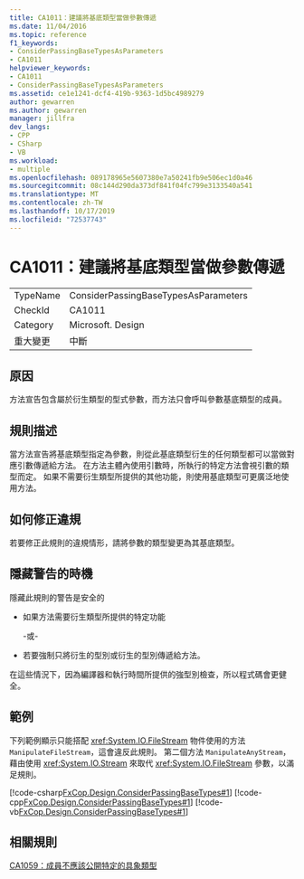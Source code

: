 ```yaml
---
title: CA1011：建議將基底類型當做參數傳遞
ms.date: 11/04/2016
ms.topic: reference
f1_keywords:
- ConsiderPassingBaseTypesAsParameters
- CA1011
helpviewer_keywords:
- CA1011
- ConsiderPassingBaseTypesAsParameters
ms.assetid: ce1e1241-dcf4-419b-9363-1d5bc4989279
author: gewarren
ms.author: gewarren
manager: jillfra
dev_langs:
- CPP
- CSharp
- VB
ms.workload:
- multiple
ms.openlocfilehash: 089178965e5607380e7a50241fb9e506ec1d0a46
ms.sourcegitcommit: 08c144d290da373df841f04fc799e3133540a541
ms.translationtype: MT
ms.contentlocale: zh-TW
ms.lasthandoff: 10/17/2019
ms.locfileid: "72537743"
---
```

# <a name="ca1011-consider-passing-base-types-as-parameters"></a>CA1011：建議將基底類型當做參數傳遞

|||
|-|-|
|TypeName|ConsiderPassingBaseTypesAsParameters|
|CheckId|CA1011|
|Category|Microsoft. Design|
|重大變更|中斷|

## <a name="cause"></a>原因

方法宣告包含屬於衍生類型的型式參數，而方法只會呼叫參數基底類型的成員。

## <a name="rule-description"></a>規則描述

當方法宣告將基底類型指定為參數，則從此基底類型衍生的任何類型都可以當做對應引數傳遞給方法。 在方法主體內使用引數時，所執行的特定方法會視引數的類型而定。 如果不需要衍生類型所提供的其他功能，則使用基底類型可更廣泛地使用方法。

## <a name="how-to-fix-violations"></a>如何修正違規

若要修正此規則的違規情形，請將參數的類型變更為其基底類型。

## <a name="when-to-suppress-warnings"></a>隱藏警告的時機

隱藏此規則的警告是安全的

- 如果方法需要衍生類型所提供的特定功能

     \-或-

- 若要強制只將衍生的型別或衍生的型別傳遞給方法。

在這些情況下，因為編譯器和執行時間所提供的強型別檢查，所以程式碼會更健全。

## <a name="example"></a>範例

下列範例顯示只能搭配 <xref:System.IO.FileStream> 物件使用的方法 `ManipulateFileStream`，這會違反此規則。 第二個方法 `ManipulateAnyStream`，藉由使用 <xref:System.IO.Stream> 來取代 <xref:System.IO.FileStream> 參數，以滿足規則。

[!code-csharp[FxCop.Design.ConsiderPassingBaseTypes#1](../code-quality/codesnippet/CSharp/ca1011-consider-passing-base-types-as-parameters_1.cs)]
[!code-cpp[FxCop.Design.ConsiderPassingBaseTypes#1](../code-quality/codesnippet/CPP/ca1011-consider-passing-base-types-as-parameters_1.cpp)]
[!code-vb[FxCop.Design.ConsiderPassingBaseTypes#1](../code-quality/codesnippet/VisualBasic/ca1011-consider-passing-base-types-as-parameters_1.vb)]

## <a name="related-rules"></a>相關規則

[CA1059：成員不應該公開特定的具象類型](../code-quality/ca1059.md)
